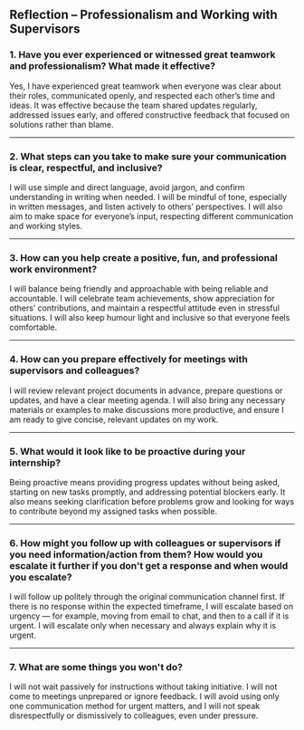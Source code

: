 ## Reflection – Professionalism and Working with Supervisors

### 1. Have you ever experienced or witnessed great teamwork and professionalism? What made it effective?
Yes, I have experienced great teamwork when everyone was clear about their roles, communicated openly, and respected each other’s time and ideas. It was effective because the team shared updates regularly, addressed issues early, and offered constructive feedback that focused on solutions rather than blame.

---

### 2. What steps can you take to make sure your communication is clear, respectful, and inclusive?
I will use simple and direct language, avoid jargon, and confirm understanding in writing when needed. I will be mindful of tone, especially in written messages, and listen actively to others’ perspectives. I will also aim to make space for everyone’s input, respecting different communication and working styles.

---

### 3. How can you help create a positive, fun, and professional work environment?
I will balance being friendly and approachable with being reliable and accountable. I will celebrate team achievements, show appreciation for others’ contributions, and maintain a respectful attitude even in stressful situations. I will also keep humour light and inclusive so that everyone feels comfortable.

---

### 4. How can you prepare effectively for meetings with supervisors and colleagues?
I will review relevant project documents in advance, prepare questions or updates, and have a clear meeting agenda. I will also bring any necessary materials or examples to make discussions more productive, and ensure I am ready to give concise, relevant updates on my work.

---

### 5. What would it look like to be proactive during your internship?
Being proactive means providing progress updates without being asked, starting on new tasks promptly, and addressing potential blockers early. It also means seeking clarification before problems grow and looking for ways to contribute beyond my assigned tasks when possible.

---

### 6. How might you follow up with colleagues or supervisors if you need information/action from them? How would you escalate it further if you don't get a response and when would you escalate?
I will follow up politely through the original communication channel first. If there is no response within the expected timeframe, I will escalate based on urgency — for example, moving from email to chat, and then to a call if it is urgent. I will escalate only when necessary and always explain why it is urgent.

---

### 7. What are some things you won't do?
I will not wait passively for instructions without taking initiative. I will not come to meetings unprepared or ignore feedback. I will avoid using only one communication method for urgent matters, and I will not speak disrespectfully or dismissively to colleagues, even under pressure.

